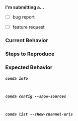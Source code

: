 <!--
Hi!

This is an issue tracker for conda -- the package manager.  File feature requests
for conda here, as well as bug reports about something conda has messed up.

If your issue is a bug report or feature request for:
  * a specific conda package from Anaconda ('defaults' channel):
      ==> file at https://github.com/ContinuumIO/anaconda-issues
  * a specific conda package from conda-forge:
      ==> file at the corresponding feedstock under https://github.com/conda-forge
  * repo.continuum.io access and service:
      ==> file at https://github.com/ContinuumIO/anaconda-issues
  * anaconda.org access and service:
      ==> file at https://anaconda.org/contact/report
  * commands under 'conda build':
      ==> file at https://github.com/conda/conda-build
  * commands under 'conda env':
      ==> please file it here!
  * all other conda commands that start with 'conda':
      ==> please file it here!

-->

**I'm submitting a...**
  - [ ] bug report
  - [ ] feature request


### Current Behavior
<!-- What actually happens? -->


### Steps to Reproduce
<!-- If the current behavior is a bug, please provide specific, minimal steps to independently reproduce.
     Include the exact conda commands that reproduce the issue. -->


### Expected Behavior
<!-- What do you think should happen? -->


##### `conda info`
<!-- between the ticks below, paste the output of 'conda info' -->
```

```


##### `conda config --show-sources`
<!-- between the ticks below, paste the output of 'conda config --show-sources' -->
```

```


##### `conda list --show-channel-urls`
<!-- between the ticks below, paste the output of 'conda list --show-channel-urls' -->
```

```
